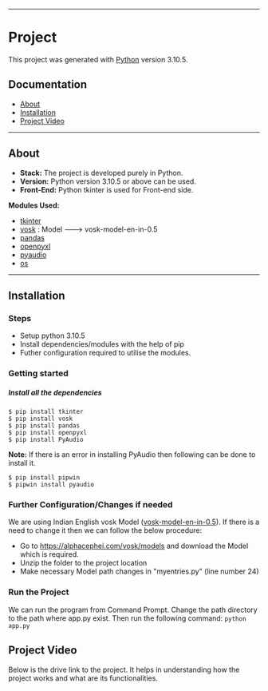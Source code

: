 ** **

# Project 
This project was generated with [Python](https://www.python.org/downloads/release/python-3105/) version 3.10.5.

## Documentation
- [About](#about)
- [Installation](#installation)
- [Project Video]()
<!--- - [Vision and Goals Of The Project](#vision-and-goals-of-the-project)
- [Users/Personas Of The Project](#users/personas-of-the-project)
- [Scope and Features Of The Project](#scope-and-features-of-the-project)
- [Solution Concept](#solution-concept)
    - [Background and Motivation](#background-&-motivation)
    - [Architecture](#architecture)
        - [Components](#components-of-sanity-framework)
- [Pipleline of De-duplication](#pipleline-of-de-duplication)
- [Learnings](#learnings)
- [Acceptance Criteria](#acceptance-criteria)
- [Future Steps & Limitations](#future-steps-&-limitations)
- [Release Planning](#release-planning)
- [References](#references)
- [Mentor](#mentor)
- [Contributors](#contributors) -->

** **

## About
* **Stack:** The project is developed purely in Python. 
* **Version:** Python version 3.10.5 or above can be used.
* **Front-End:** Python tkinter is used for Front-end side.

**Modules Used:**
* [tkinter](https://docs.python.org/3/library/tkinter.html)
* [vosk](https://pypi.org/project/vosk/) : Model ---> vosk-model-en-in-0.5
* [pandas](https://pypi.org/project/pandas/)
* [openpyxl](https://pypi.org/project/openpyxl/)
* [pyaudio](https://pypi.org/project/PyAudio/)
* [os](https://docs.python.org/3/library/os.html)

** **

## Installation
### Steps
-   Setup python 3.10.5
-   Install dependencies/modules with the help of pip
-   Futher configuration required to utilise the modules.

### Getting started
##### Install all the dependencies
```
$ pip install tkinter
$ pip install vosk
$ pip install pandas
$ pip install openpyxl
$ pip install PyAudio 
```
**Note:** If there is an error in installing PyAudio then following can be done to install it.
```
$ pip install pipwin
$ pipwin install pyaudio 
```

### Further Configuration/Changes if needed
We are using Indian English vosk Model ([vosk-model-en-in-0.5](https://alphacephei.com/vosk/models)). If there is a need to change it then we can follow the below procedure:
* Go to https://alphacephei.com/vosk/models and download the Model which is required.
* Unzip the folder to the project location
* Make necessary Model path changes in "myentries.py" (line number 24)


### Run the Project
We can run the program from Command Prompt. Change the path directory to the path where app.py exist. Then run the following command:
``` python app.py ```


## Project Video
Below is the drive link to the project. It helps in understanding how the project works and what are its functionalities.

